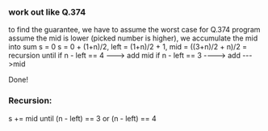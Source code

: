 ### work out like Q.374
to find the guarantee, we have to assume the worst case for Q.374 program
assume the mid is lower (picked number is higher), we accumulate the mid into sum
s = 0
s = 0 + (1+n)/2, left = (1+n)/2 + 1, mid = ((3+n)/2 + n)/2 =
recursion until if n - left == 4 ---> add mid
if n - left == 3 ----> add --->mid

Done!

### Recursion:
s += mid until (n - left) == 3 or (n - left) == 4